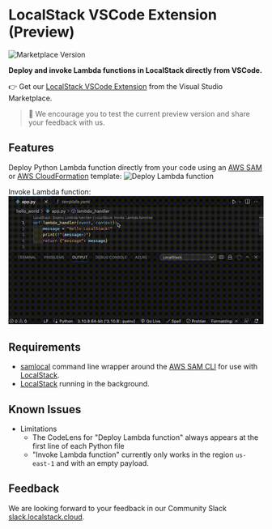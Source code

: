 # LocalStack VSCode Extension (Preview)

![Marketplace Version](https://img.shields.io/vscode-marketplace/v/LocalStack.localstack.svg)

**Deploy and invoke Lambda functions in LocalStack directly from VSCode.**

👉 Get our [LocalStack VSCode Extension](https://marketplace.visualstudio.com/items?itemName=LocalStack.localstack) from the Visual Studio Marketplace.

> 🧪 We encourage you to test the current preview version and share your feedback with us.

## Features

Deploy Python Lambda function directly from your code using an [AWS SAM](https://github.com/aws/serverless-application-model) or [AWS CloudFormation](https://aws.amazon.com/cloudformation/resources/templates/) template:
![Deploy Lambda function](resources/images/deploy-lambda.gif)

Invoke Lambda function:
![Invoke Lambda function](resources/images/invoke-lambda.gif)

## Requirements

* [samlocal](https://github.com/localstack/aws-sam-cli-local) command line wrapper around the [AWS SAM CLI](https://github.com/aws/aws-sam-cli) for use with [LocalStack](https://github.com/localstack/localstack).
* [LocalStack](https://docs.localstack.cloud/getting-started/) running in the background.

## Known Issues

* Limitations
  * The CodeLens for "Deploy Lambda function" always appears at the first line of each Python file
  * "Invoke Lambda function" currently only works in the region `us-east-1` and with an empty payload.

## Feedback

<!-- TODO: link to Discuss post or Slack for feedback. Create some feature requests to upvote. -->

We are looking forward to your feedback in our Community Slack [slack.localstack.cloud](https://slack.localstack.cloud/).
